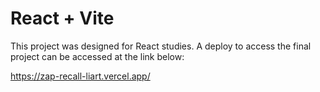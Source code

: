 # React + Vite

This project was designed for React studies. A deploy to access the final project can be accessed at the link below:

https://zap-recall-liart.vercel.app/